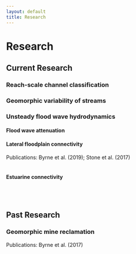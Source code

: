 ```yaml
---
layout: default
title: Research
---
```


# Research

## Current Research

### Reach-scale channel classification

### Geomorphic variability of streams

### Unsteady flood wave hydrodynamics

#### Flood wave attenuation

#### Lateral floodplain connectivity
		
Publications: Byrne et al. (2019); Stone et al. (2017)
<br/><br/>  

#### Estuarine connectivity

<br/><br/>

## Past Research

### Geomorphic mine reclamation

Publications: Byrne et al. (2017)